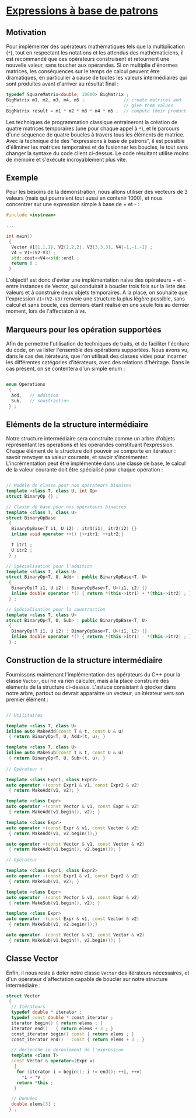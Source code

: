 # [Expressions à base de patrons](TheorieGenerique "wikilink")

## Motivation

Pour implémenter des opérateurs mathématiques tels que la multiplication (`*`), tout en respectant les notations et les attendus des mathématiciens, il est recommandé que ces opérateurs construisent et retournent une nouvelle valeur, sans toucher aux opérandes. Si on multiplie d'énormes matrices, les conséquences sur le temps de calcul peuvent être dramatiques, en particulier à cause de toutes les valeurs intermédiaires qui sont produites avant d'arriver au résultat final :

``` cpp
typedef SquareMatrix<double, 10000> BigMatrix ;
BigMatrix m1, m2, m3, m4, m5 ;               // create matrices and
...                                          // give them values
BigMatrix result = m1 * m2 * m3 * m4 * m5 ;  // compute their product
```

Les techniques de programmation classique entraineront la création de quatre matrices temporaires (une pour chaque appel à `*`), et le parcours d'une séquence de quatre boucles à travers tous les éléments de matrice. Avec la technique dite des "expressions à base de patrons", il est possible d'éliminer les matrices temporaires et de fusionner les boucles, le tout sans changer la syntaxe du code client ci-dessus. Le code résultant utilise moins de mémoire et s'exécute incroyablement plus vite.

## Exemple

Pour les besoins de la démonstration, nous allons utiliser des vecteurs de 3 valeurs (mais qui pourraient tout aussi en contenir 1000), et nous concentrer sur une expression simple à base de + et - :

``` cpp
#include <iostream>

...

int main()
 {
  Vector V1{1,1,1}, V2{2,2,2}, V3{3,3,3}, V4{-1,-1,-1} ;
  V4 = V1+(V2-V3) ;
  std::cout<<V4<<std::endl ;
  return 0 ;
 }
```

L'objectif est donc d'éviter une implémentation naive des opérateurs + et - entre instances de Vector, qui conduirait à boucler trois fois sur la liste des valeurs et à construire deux objets temporaires. A la place, on souhaite que l'expression `V1+(V2-V3)` renvoie une structure la plus légère possible, sans calcul et sans boucle, ces derniers étant réalisé en une seule fois au dernier moment, lors de l'affectaton à `V4`.

## Marqueurs pour les opération supportées

Afin de permettre l'utilisation de techniques de traits, et de faciliter l'écriture du code, on va lister l'ensemble des opérations supportées. Nous avons vu, dans le cas des itérateurs, que l'on utilisait des classes vides pour incarner les différentes catégories d'itérateurs, avec des relations d'héritage. Dans le cas présent, on se contentera d'un simple enum :

``` cpp

enum Operations
 {
  Add,   // addition
  Sub,   // soustraction
 } ;
```

## Eléments de la structure intermédiaire

Notre structure intermédiaire sera construite comme un arbre d'objets représentant les operations et les opérandes constituant l'expression. Chaque élément de la structure doit pouvoir se comporte en itérateur : savoir renvoyer sa valeur courante, et savoir s'incrémenter. L'incrémentation peut être implémentée dans une classe de base, le calcul de la valeur courante doit être spécialisé pour chaque opération :

``` cpp

// Modèle de classe pour nos opérateurs binaires
template <class T, class U, int Op>
struct BinaryOp {} ;

// Classe de base pour nos opérateurs binaires
template <class T, class U>
struct BinaryOpBase
 {
  BinaryOpBase(T i1, U i2) : itr1(i1), itr2(i2) {}
  inline void operator ++() {++itr1; ++itr2;}

  T itr1 ;
  U itr2 ;
 } ;

// Spécialisation pour l'addition
template <class T, class U>
struct BinaryOp<T, U, Add> : public BinaryOpBase<T, U>
 {
  BinaryOp(T i1, U i2) : BinaryOpBase<T, U>(i1, i2) {}
  inline double operator *() { return *(this->itr1) + *(this->itr2) ; }
 } ;

// Spécialisation pour la soustraction
template <class T, class U>
struct BinaryOp<T, U, Sub> : public BinaryOpBase<T, U>
 {
  BinaryOp(T i1, U i2) : BinaryOpBase<T, U>(i1, i2) {}
  inline double operator *() { return *(this->itr1) - *(this->itr2) ; }
 } ;
```

## Construction de la structure intermédiaire

Fournissons maintenant l'implémentation des opérateurs du C++ pour la classe `Vector`, qui ne va rien calculer, mais à la place construire des éléments de la structure ci-dessus. L'astuce consistant à qtocker dans notre arbre, partout ou devrait apparaitre un vecteur, un itérateur vers son premier élément :

``` cpp

// Utilitaires

template <class T, class U>
inline auto MakeAdd(const T & t, const U & u)
 { return BinaryOp<T, U, Add>(t, u); }

template <class T, class U>
inline auto MakeSub(const T & t, const U & u)
 { return BinaryOp<T, U, Sub>(t, u); }
 
// Opérateur +

template <class Expr1, class Expr2>
auto operator +(const Expr1 & v1, const Expr2 & v2)
 { return MakeAdd(v1, v2); }

template <class Expr>
auto operator +(const Vector & v1, const Expr & v2)
 { return MakeAdd(v1.begin(), v2); }

template <class Expr>
auto operator +(const Expr & v1, const Vector & v2)
 { return MakeAdd(v1, v2.begin());}

auto operator +(const Vector & v1, const Vector & v2)
 { return MakeAdd(v1.begin(), v2.begin()); }

// Opérateur -

template <class Expr1, class Expr2>
auto operator -(const Expr1 & v1, const Expr2 & v2)
 { return MakeSub(v1, v2); }

template <class Expr>
auto operator -(const Vector & v1, const Expr & v2)
 { return MakeSub(v1.begin(), v2); }

template <class Expr>
auto operator -(const Expr & v1, const Vector & v2)
 { return MakeSub(v1, v2.begin());}

auto operator -(const Vector & v1, const Vector & v2)
 { return MakeSub(v1.begin(), v2.begin()); }
```

## Classe Vector

Enfin, il nous reste à doter notre classe `Vector` des itérateurs nécessaires, et d'un operateur d'affectation capable de boucler sur notre structure intermédiaire :

``` cpp
struct Vector
 {
  // Itérateurs
  typedef double * iterator ;
  typedef const double * const_iterator ;
  iterator begin() { return elems ; }
  iterator end()   { return elems + 3 ; }
  const_iterator begin() const { return elems ; }
  const_iterator end()   const { return elems + 3 ; }

  // déclenche le déroulement de l'expression
  template <class T>
  const Vector & operator=(Expr v)
   {
    for (iterator i = begin(); i != end(); ++i, ++v)
      *i = *v ;
    return *this ;
   }

  // Données
  double elems[3] ;
 } ;
```
